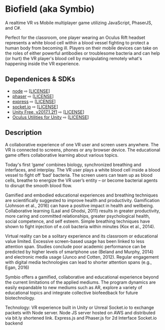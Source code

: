 # Biofield (aka Symbio)

A realtime VR vs Mobile multiplayer game utilizing JavaScript, PhaserJS, and C#.

Perfect for the classroom, one player wearing an Oculus Rift headset represents a white blood cell within a blood vessel fighting to protect a human body from becoming ill. Players on their mobile devices can take on the roles of either powerful antibodies or troublesome bacteria and can help (or hurt) the VR player's blood cell by manipulating remotely what's happening inside the VR experience.

## Dependenices & SDKs
* [node](https://github.com/nodejs/node) ⇨ \[[LICENSE](https://github.com/nodejs/node/blob/master/LICENSE)\]
* [phaser](https://github.com/photonstorm/phaser) ⇨ \[[LICENSE](https://github.com/photonstorm/phaser/blob/master/v3/license.txt)\]
* [express](https://github.com/expressjs/express) ⇨ \[[LICENSE](https://github.com/expressjs/express/blob/master/LICENSE)\]
* [socket.io](https://github.com/socketio/socket.io) ⇨ \[[LICENSE](https://github.com/socketio/socket.io/blob/master/LICENSE)\]
* [Unity Free, v2017.1.2f1](https://unity3d.com/) ⇨ \[[LICENSE](https://unity3d.com/legal/eula-3.5)\]
* [Oculus Utilities for Unity](https://developer.oculus.com/downloads/package/oculus-utilities-for-unity-5/) ⇨ \[[LICENSE](https://developer.oculus.com/licenses/sdk-3.4.1/)\]

## Description
A collaborative experience of one VR user and screen users anywhere. The VR is connected to screens, phones or any browser device. The educational game offers collaborative learning about various topics.

Today's first ‘game’ combines biology, synchronized breathing and interfaces, and interplay. The VR user plays a white blood cell inside a blood vessel to fight off ‘bad’ bacteria. The screen users can team up as blood cells, breathe to energize the VR user’s entity – or become bacterial agents to disrupt the smooth blood flow.

Gamified and embodied educational experiences and breathing techniques are scientifically suggested to improve health and productivity. Gamification (Johnson et al., 2016) can have a positive impact in health and wellbeing. Collaborative learning (Laal and Ghodsi, 2011) results in greater productivity, more caring and committed relationships, greater psychological health, social competence, and self esteem. Simple breathing techniques have shown to fight injection of e.coli bacteria within minutes (Kox et al., 2014).

Virtual reality can be a solitary experience and its classroom or educational value limited. Excessive screen-based usage has been linked to less attention span. Studies conclude poor academic performance can be predicted by higher levels of smartphone use (Beland and Murphy, 2014) and electronic media usage (Junco and Cotten, 2012). Regular engagement with digital media technologies can lead to shorter attention spans (e.g., Egan, 2016)

Symbio offers a gamified, collaborative and educational experience beyond the current limitations of the applied mediums. The program dynamics are easily expandable to new mediums such as AR, explore a variety of educational topics and integrate collective biofeedback for future biotechnology.

Technology: VR experience built in Unity or Unreal Socket.io to exchange packets with Node server. Node JS server hosted on AWS and distributed via bit.ly shortened link. Express.js and Phaser.js for 2d Interface Socket.io backend

